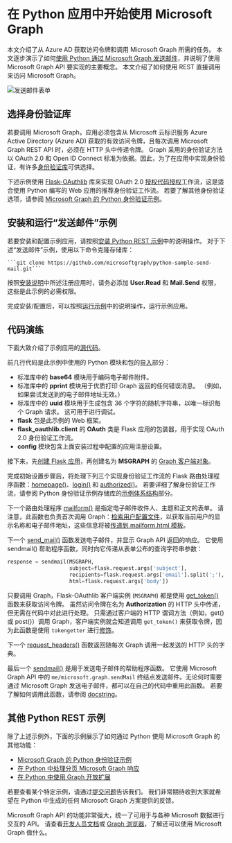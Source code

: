 # <a name="get-started-with-microsoft-graph-in-a-python-app"></a>在 Python 应用中开始使用 Microsoft Graph 

本文介绍了从 Azure AD 获取访问令牌和调用 Microsoft Graph 所需的任务。 本文逐步演示了如何[使用 Python 通过 Microsoft Graph 发送邮件](https://github.com/microsoftgraph/python-sample-send-mail)，并说明了使用 Microsoft Graph API 要实现的主要概念。 本文介绍了如何使用 REST 直接调用来访问 Microsoft Graph。

![发送邮件表单](https://raw.githubusercontent.com/microsoftgraph/python-sample-send-mail/master/static/images/sendmail.png)

## <a name="choosing-an-authentication-library"></a>选择身份验证库

若要调用 Microsoft Graph，应用必须包含从 Microsoft 云标识服务 Azure Active Directory (Azure AD) 获取的有效访问令牌，且每次调用 Microsoft Graph REST API 时，必须在 HTTP 头中传递令牌。 Graph 采用的身份验证方法以 OAuth 2.0 和 Open ID Connect 标准为依据。因此，为了在应用中实现身份验证，有许多[身份验证库](https://docs.microsoft.com/zh-CN/azure/active-directory/develop/active-directory-v2-libraries)可供选择。

下述示例使用 [Flask-OAuthlib](https://flask-oauthlib.readthedocs.io/en/latest/) 库来实现 OAuth 2.0 [授权代码授权](https://tools.ietf.org/html/rfc6749#section-4.1)工作流，这是适合使用 Python 编写的 Web 应用的推荐身份验证工作流。 若要了解其他身份验证选项，请参阅 [Microsoft Graph 的 Python 身份验证示例](https://github.com/microsoftgraph/python-sample-auth)。

## <a name="installing-and-running-the-send-mail-sample"></a>安装和运行“发送邮件”示例

若要安装和配置示例应用，请按照[安装 Python REST 示例](https://github.com/microsoftgraph/python-sample-auth/blob/master/installation.md)中的说明操作。 对于下述“发送邮件”示例，使用以下命令克隆存储库：

    ```git clone https://github.com/microsoftgraph/python-sample-send-mail.git```

按照[安装说明](https://github.com/microsoftgraph/python-sample-auth/blob/master/installation.md)中所述注册应用时，请务必添加 **User.Read** 和 **Mail.Send** 权限，这些是此示例的必需权限。

完成安装/配置后，可以按照[运行示例](https://github.com/microsoftgraph/python-sample-send-mail#running-the-sample)中的说明操作，运行示例应用。

## <a name="code-walkthrough"></a>代码演练

下面大致介绍了示例应用的[源代码](https://github.com/microsoftgraph/python-sample-send-mail/blob/master/sample.py)。

前几行代码是此示例中使用的 Python 模块和包的[导入](https://github.com/microsoftgraph/python-sample-send-mail/blob/master/sample.py#L4-L11)部分：

* 标准库中的 **base64** 模块用于编码电子邮件附件。
* 标准库中的 **pprint** 模块用于优质打印 Graph 返回的任何错误消息。 （例如，如果尝试发送到的电子邮件地址无效。）
* 标准库中的 **uuid** 模块用于生成包含 36 个字符的随机字符串，以唯一标识每个 Graph 请求。 这可用于进行调试。
* **flask** 包是此示例的 Web 框架。
* **flask_oauthlib.client** 的 **OAuth** 类是 Flask 应用的包装器，用于实现 OAuth 2.0 身份验证工作流。
* **config** 模块包含上面安装过程中配置的应用注册设置。

接下来，先[创建 Flask 应用](https://github.com/microsoftgraph/python-sample-send-mail/blob/master/sample.py#L13-L15)，再创建名为 **MSGRAPH** 的 [Graph 客户端对象](https://github.com/microsoftgraph/python-sample-send-mail/blob/master/sample.py#L17-L26)。

完成初始设置步骤后，将处理下列三个实现身份验证工作流的 Flask 路由处理程序函数：[homepage()](https://github.com/microsoftgraph/python-sample-send-mail/blob/master/sample.py#L28-L31)、[login()](https://github.com/microsoftgraph/python-sample-send-mail/blob/master/sample.py#L33-L37) 和 [authorized()](https://github.com/microsoftgraph/python-sample-send-mail/blob/master/sample.py#L39-L46)。 若要详细了解身份验证工作流，请参阅 Python 身份验证示例存储库的[示例体系结构](https://github.com/microsoftgraph/python-sample-auth#sample-architecture)部分。

下一个路由处理程序 [mailform()](https://github.com/microsoftgraph/python-sample-send-mail/blob/master/sample.py#L48-L54) 是指定电子邮件收件人、主题和正文的表单。 请注意，此函数也负责首次调用 Graph：[检索用户配置文件](https://github.com/microsoftgraph/python-sample-send-mail/blob/master/sample.py#L51-L51)，以获取当前用户的显示名称和电子邮件地址，这些信息将被[传递到 mailform.html 模板](https://github.com/microsoftgraph/python-sample-send-mail/blob/master/sample.py#L52-L54)。

下一个 [send_mail()](https://github.com/microsoftgraph/python-sample-send-mail/blob/master/sample.py#L56-L73) 函数发送电子邮件，并显示 Graph API 返回的响应。 它使用 sendmail() 帮助程序函数，同时向它传递从表单公布的查询字符串参数：

```python
response = sendmail(MSGRAPH,
                    subject=flask.request.args['subject'],
                    recipients=flask.request.args['email'].split(';'),
                    html=flask.request.args['body'])
```

只要调用 Graph，Flask-OAuthlib 客户端实例 (```MSGRAPH```) 都是使用 [get_token()](https://github.com/microsoftgraph/python-sample-send-mail/blob/master/sample.py#L75-L78) 函数来获取访问令牌。 虽然访问令牌在名为 **Authorization** 的 HTTP 头中传递，但无需在代码中对此进行处理。 只需通过客户端的 HTTP 谓词方法（例如，get() 或 post()）调用 Graph，客户端实例就会知道调用 ```get_token()``` 来获取令牌，因为此函数是使用 ```tokengetter``` 进行[修饰](https://github.com/microsoftgraph/python-sample-send-mail/blob/master/sample.py#L75-L75)。

下一个 [request_headers()](https://github.com/microsoftgraph/python-sample-send-mail/blob/master/sample.py#L80-L85) 函数返回随每次 Graph 调用一起发送的 HTTP 头的字典。

最后一个 [sendmail()](https://github.com/microsoftgraph/python-sample-send-mail/blob/master/sample.py#L87-L129) 是用于发送电子邮件的帮助程序函数。 它使用 Microsoft Graph API 中的 ```me/microsoft.graph.sendMail``` 终结点发送邮件。无论何时需要通过 Microsoft Graph 发送电子邮件，都可以在自己的代码中重用此函数。 若要了解如何调用此函数，请参阅 [docstring](https://github.com/microsoftgraph/python-sample-send-mail/blob/master/sample.py#L88-L97)。

## <a name="other-python-rest-samples"></a>其他 Python REST 示例

除了上述示例外，下面的示例展示了如何通过 Python 使用 Microsoft Graph 的其他功能：

* [Microsoft Graph 的 Python 身份验证示例](https://github.com/microsoftgraph/python-sample-auth)
* [在 Python 中处理分页 Microsoft Graph 响应](https://github.com/microsoftgraph/python-sample-pagination)
* [在 Python 中使用 Graph 开放扩展](https://github.com/microsoftgraph/python-sample-open-extensions)

若要查看某个特定示例，请通过[提交问题](https://github.com/microsoftgraph/python-sample-auth/issues)告诉我们。 我们非常期待收到大家就希望在 Python 中生成的任何 Microsoft Graph 方案提供的反馈。

Microsoft Graph API 的功能非常强大，统一了可用于与各种 Microsoft 数据进行交互的 API。 请查看[开发人员文档](https://developer.microsoft.com/zh-CN/graph/docs/concepts/overview)或 [Graph 浏览器](https://developer.microsoft.com/zh-CN/graph/graph-explorer)，了解还可以使用 Microsoft Graph 做什么。
